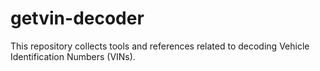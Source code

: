 # getvin-decoder
This repository collects tools and references related to decoding Vehicle Identification Numbers (VINs).
